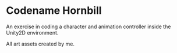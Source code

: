 # Codename Hornbill
An exercise in coding a character and animation controller inside the Unity2D environment.

All art assets created by me.
